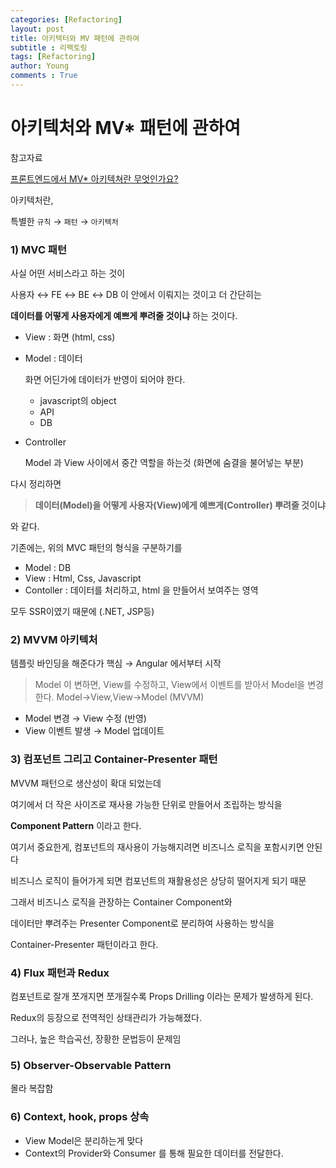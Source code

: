 ```yaml
---
categories: [Refactoring]
layout: post
title: 아키텍터와 MV 패턴에 관하여
subtitle : 리팩토링
tags: [Refactoring]
author: Young
comments : True
---
```


# 아키텍처와 MV* 패턴에 관하여

참고자료 

[프론트엔드에서 MV* 아키텍쳐란 무엇인가요?](https://velog.io/@teo/프론트엔드에서-MV-아키텍쳐란-무엇인가요)

아키텍처란,

특별한 `규칙` → `패턴` → `아키텍처`

### 1) MVC 패턴

사실 어떤 서비스라고 하는 것이 

사용자 ↔ FE ↔ BE ↔ DB  이 안에서 이뤄지는 것이고 더 간단히는

**데이터를 어떻게 사용자에게 예쁘게 뿌려줄 것이냐** 하는 것이다.

- View : 화면 (html, css)
- Model : 데이터
    
    화면 어딘가에 데이터가 반영이 되어야 한다. 
    
    - javascript의 object
    - API
    - DB
- Controller
    
    Model 과  View 사이에서 중간 역할을 하는것 (화면에 숨결을 불어넣는 부분)
    

다시 정리하면 

> **데이터(Model)을 어떻게 사용자(View)에게 예쁘게(Controller) 뿌려줄 것이냐**
> 

와 같다.

기존에는, 위의 MVC 패턴의 형식을 구분하기를 

- Model : DB
- View : Html, Css, Javascript
- Contoller : 데이터를 처리하고, html 을 만들어서 보여주는 영역

모두 SSR이였기 때문에 (.NET, JSP등) 

### 2) MVVM 아키텍처

템플릿 바인딩을 해준다가 핵심 → Angular 에서부터 시작

> Model 이 변하면, View를 수정하고, View에서 이벤트를 받아서 Model을 변경한다. 
Model→View,View→Model (MVVM)
> 
- Model 변경 → View 수정 (반영)
- View 이벤트 발생 → Model 업데이트

### 3) 컴포넌트 그리고 Container-Presenter 패턴

MVVM 패턴으로 생산성이 확대 되었는데

여기에서 더 작은 사이즈로 재사용 가능한 단위로 만들어서 조립하는 방식을 

**Component Pattern** 이라고 한다.

여기서 중요한게, 컴포넌트의 재사용이 가능해지려면 비즈니스 로직을 포함시키면 안된다

비즈니스 로직이 들어가게 되면 컴포넌트의 재활용성은 상당히 떨어지게 되기 때문

그래서 비즈니스 로직을 관장하는 Container Component와 

데이터만 뿌려주는 Presenter Component로 분리하여 사용하는 방식을 

Container-Presenter 패턴이라고 한다.

### 4) Flux 패턴과 Redux

컴포넌트로 잘개 쪼개지면 쪼개질수록 Props Drilling 이라는 문제가 발생하게 된다.

Redux의 등장으로 전역적인 상태관리가 가능해졌다.

그러나, 높은 학습곡선, 장황한 문법등이 문제임

### 5) Observer-Observable Pattern

몰라 복잡함

### 6) Context, hook, props 상속

- View Model은 분리하는게 맞다
- Context의 Provider와 Consumer 를 통해 필요한 데이터를 전달한다.